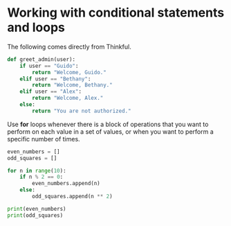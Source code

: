 # Working with conditional statements and loops


The following comes directly from Thinkful.
``` python
def greet_admin(user):
    if user == "Guido":
        return "Welcome, Guido."
    elif user == "Bethany":
        return "Welcome, Bethany."
    elif user == "Alex":
        return "Welcome, Alex."
    else:
        return "You are not authorized."
```

Use **for** loops whenever there is a block of operations that you want to perform on each value in a set of values, or when you want to perform a specific number of times. 

``` python
even_numbers = []
odd_squares = []

for n in range(10):
    if n % 2 == 0:
        even_numbers.append(n)
    else:
        odd_squares.append(n ** 2)

print(even_numbers)
print(odd_squares)

```
